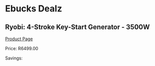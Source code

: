 
# Ebucks Dealz
## Ryobi: 4-Stroke Key-Start Generator - 3500W
[Product Page](https://www.ebucks.com/web/shop/productSelected.do?prodId=872807633&catId=870841698)

Price: R6499.00

Savings: 


	